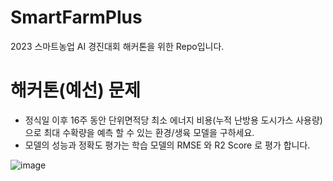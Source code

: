 # SmartFarmPlus
2023 스마트농업 AI 경진대회 해커톤을 위한 Repo입니다.

# 해커톤(예선) 문제
- 정식일 이후 16주 동안 단위면적당 최소 에너지 비용(누적 난방용 도시가스 사용량)으로 최대 수확량을 예측 할 수 있는 환경/생육 모델을 구하세요.
- 모델의 성능과 정확도 평가는 학습 모델의 RMSE 와 R2 Score 로 평가 합니다.

![image](https://github.com/rusid275/SmartFarmPlus/assets/14884531/87593872-74fa-4601-999d-e826826ff29b)
